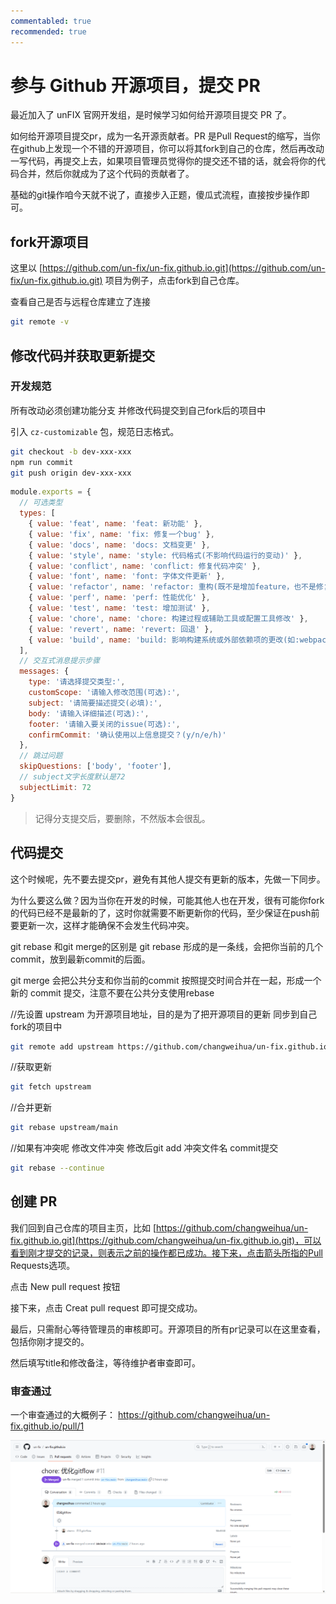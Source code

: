 ```yaml
---
commentabled: true
recommended: true
---
```


# 参与 Github 开源项目，提交 PR #

最近加入了 unFIX 官网开发组，是时候学习如何给开源项目提交 PR 了。

如何给开源项目提交pr，成为一名开源贡献者。PR 是Pull Request的缩写，当你在github上发现一个不错的开源项目，你可以将其fork到自己的仓库，然后再改动一写代码，再提交上去，如果项目管理员觉得你的提交还不错的话，就会将你的代码合并，然后你就成为了这个代码的贡献者了。

基础的git操作咱今天就不说了，直接步入正题，傻瓜式流程，直接按步操作即可。

## fork开源项目 ##

这里以 [https://github.com/un-fix/un-fix.github.io.git](https://github.com/un-fix/un-fix.github.io.git) 项目为例子，点击fork到自己仓库。

查看自己是否与远程仓库建立了连接

```bash
git remote -v
```


## 修改代码并获取更新提交 ##

### 开发规范 ###

所有改动必须创建功能分支 并修改代码提交到自己fork后的项目中

引入 `cz-customizable` 包，规范日志格式。

```bash
git checkout -b dev-xxx-xxx
npm run commit
git push origin dev-xxx-xxx
```

```js
module.exports = {
  // 可选类型
  types: [
    { value: 'feat', name: 'feat: 新功能' },
    { value: 'fix', name: 'fix: 修复一个bug' },
    { value: 'docs', name: 'docs: 文档变更' },
    { value: 'style', name: 'style: 代码格式(不影响代码运行的变动)' },
    { value: 'conflict', name: 'conflict: 修复代码冲突' },
    { value: 'font', name: 'font: 字体文件更新' },
    { value: 'refactor', name: 'refactor: 重构(既不是增加feature，也不是修复bug)'},
    { value: 'perf', name: 'perf: 性能优化' },
    { value: 'test', name: 'test: 增加测试' },
    { value: 'chore', name: 'chore: 构建过程或辅助工具或配置工具修改' },
    { value: 'revert', name: 'revert: 回退' },
    { value: 'build', name: 'build: 影响构建系统或外部依赖项的更改(如:webpack、npm)' }
  ],
  // 交互式消息提示步骤
  messages: {
    type: '请选择提交类型:',
    customScope: '请输入修改范围(可选):',
    subject: '请简要描述提交(必填):',
    body: '请输入详细描述(可选):',
    footer: '请输入要关闭的issue(可选):',
    confirmCommit: '确认使用以上信息提交？(y/n/e/h)'
  },
  // 跳过问题
  skipQuestions: ['body', 'footer'],
  // subject文字长度默认是72
  subjectLimit: 72
}
```

> 记得分支提交后，要删除，不然版本会很乱。

## 代码提交 ##

这个时候呢，先不要去提交pr，避免有其他人提交有更新的版本，先做一下同步。

为什么要这么做？因为当你在开发的时候，可能其他人也在开发，很有可能你fork的代码已经不是最新的了，这时你就需要不断更新你的代码，至少保证在push前要更新一次，这样才能确保不会发生代码冲突。

git rebase 和git merge的区别是 git rebase 形成的是一条线，会把你当前的几个commit，放到最新commit的后面。

git merge 会把公共分支和你当前的commit 按照提交时间合并在一起，形成一个新的 commit 提交，注意不要在公共分支使用rebase

//先设置 upstream 为开源项目地址，目的是为了把开源项目的更新 同步到自己fork的项目中
```bash
git remote add upstream https://github.com/changweihua/un-fix.github.io.git
```
//获取更新
```bash
git fetch upstream
```
//合并更新
```bash
git rebase upstream/main
```
//如果有冲突呢 修改文件冲突 修改后git add 冲突文件名 commit提交
```bash
git rebase --continue
```

## 创建 PR ##

我们回到自己仓库的项目主页，比如 [https://github.com/changweihua/un-fix.github.io.git](https://github.com/changweihua/un-fix.github.io.git)，可以看到刚才提交的记录，则表示之前的操作都已成功。接下来，点击箭头所指的Pull Requests选项。

点击 New pull request 按钮

接下来，点击 Creat pull request 即可提交成功。

最后，只需耐心等待管理员的审核即可。开源项目的所有pr记录可以在这里查看，包括你刚才提交的。

然后填写title和修改备注，等待维护者审查即可。

### 审查通过 ###

一个审查通过的大概例子： https://github.com/changweihua/un-fix.github.io/pull/1

![审查通过示例](../../public/images/cmono-4c0cf778e497ab206289099ce51db5f.png)
